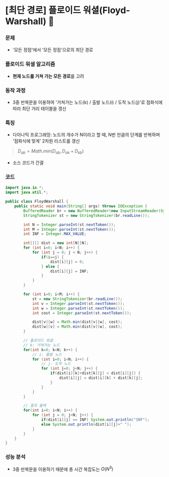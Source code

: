 # [최단 경로] 플로이드 워셜(Floyd-Warshall) 🚙
### 문제
- '모든 정점'에서 '모든 정점'으로의 최단 경로


### 플로이드 워셜 알고리즘
- **현재 노드를 거쳐 가는 모든 경로**를 고려


### 동작 과정
- 3중 반복문을 이용하여 '거쳐가는 노드(k) / 출발 노드(i) / 도착 노드(j)'로 점화식에 따라 최단 거리 테이블을 갱신


### 특징
- 다이나믹 프로그래밍: 노드의 개수가 N이라고 할 때, N번 만큼의 단계를 반복하며 '점화식에 맞게' 2차원 리스트를 갱신
> $D_{ab} = Math.min(D_{ab}, D_{ak} + D_{kb})$
- 소스 코드가 간결


### 코드
```java
import java.io.*;
import java.util.*;

public class FloydWarshall {
    public static void main(String[] args) throws IOException {
        BufferedReader br = new BufferedReader(new InputStreamReader(System.in));
        StringTokenizer st = new StringTokenizer(br.readLine());

        int N = Integer.parseInt(st.nextToken());
        int M = Integer.parseInt(st.nextToken());
        int INF = Integer.MAX_VALUE;

        int[][] dist = new int[N][N];
        for (int i=0; i<N; i++) {
            for (int j = 0; j < N; j++) {
                if(i==j) {
                    dist[i][j] = 0;
                } else {
                    dist[i][j] = INF;
                }
            }
        }

        for (int i=0; i<M; i++) {
            st = new StringTokenizer(br.readLine());
            int v = Integer.parseInt(st.nextToken());
            int w = Integer.parseInt(st.nextToken());
            int cost = Integer.parseInt(st.nextToken());

            dist[v][w] = Math.min(dist[v][w], cost);
            dist[w][v] = Math.min(dist[v][w], cost);
        }

        // 플로이드 워셜
        // k: 거쳐가는 노드
        for(int k=0; k<N; k++) {
            // i: 출발 노드
            for (int i=0; i<N; i++) {
                // j: 도착 노드
                for (int j=0; j<N; j++) {
                    if(dist[i][k]+dist[k][j] < dist[i][j]) {
                        dist[i][j] = dist[i][k] + dist[k][j];
                    }
                }
            }
        }

        // 결과 출력
        for(int i=0; i<N; i++) {
            for (int j = 0; j<N; j++) {
                if(dist[i][j] == INF) System.out.println("INF");
                else System.out.println(dist[i][j]+" ");
            }
        }
    }
}
```


### 성능 분석
- 3중 반복문을 이용하기 때문에 총 시간 복잡도는 $O(N^3)$
